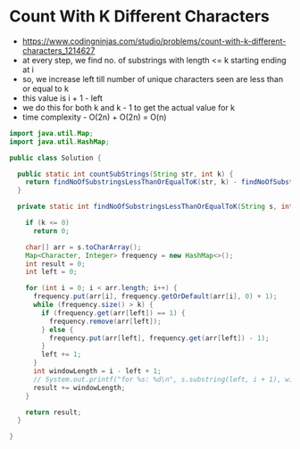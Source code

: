 # Count With K Different Characters

- https://www.codingninjas.com/studio/problems/count-with-k-different-characters_1214627
- at every step, we find no. of substrings with length <= k starting ending at i
- so, we increase left till number of unique characters seen are less than or equal to k
- this value is i + 1 - left
- we do this for both k and k - 1 to get the actual value for k
- time complexity - O(2n) + O(2n) = O(n)

```java
import java.util.Map;
import java.util.HashMap;

public class Solution {

  public static int countSubStrings(String str, int k) {
    return findNoOfSubstringsLessThanOrEqualToK(str, k) - findNoOfSubstringsLessThanOrEqualToK(str, k - 1);
  }

  private static int findNoOfSubstringsLessThanOrEqualToK(String s, int k) {

    if (k <= 0)
      return 0;

    char[] arr = s.toCharArray();
    Map<Character, Integer> frequency = new HashMap<>();
    int result = 0;
    int left = 0;

    for (int i = 0; i < arr.length; i++) {
      frequency.put(arr[i], frequency.getOrDefault(arr[i], 0) + 1);
      while (frequency.size() > k) {
        if (frequency.get(arr[left]) == 1) {
          frequency.remove(arr[left]);
        } else {
          frequency.put(arr[left], frequency.get(arr[left]) - 1);
        }
        left += 1;
      }
      int windowLength = i - left + 1;
      // System.out.printf("for %s: %d\n", s.substring(left, i + 1), windowLength);
      result += windowLength;
    }

    return result;
  }

}

```
